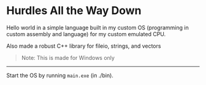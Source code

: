 # Hurdles All the Way Down

Hello world in a simple language built in my custom OS (programming in custom assembly and language) for my custom emulated CPU.

Also made a robust C++ library for fileio, strings, and vectors

> Note: This is made for Windows only

___

Start the OS by running `main.exe` (in ./bin).
